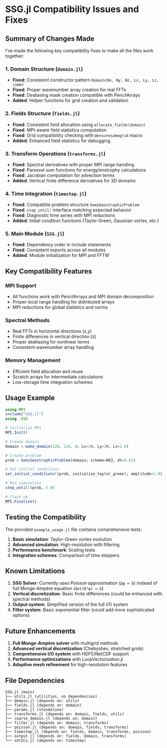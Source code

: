 # SSG.jl Compatibility Issues and Fixes

## Summary of Changes Made

I've made the following key compatibility fixes to make all the files work together:

### 1. **Domain Structure** (`domain.jl`)
- **Fixed**: Consistent constructor pattern `Domain(Nx, Ny, Nz, Lx, Ly, Lz, comm)`
- **Fixed**: Proper wavenumber array creation for real FFTs
- **Fixed**: Dealiasing mask creation compatible with PencilArrays
- **Added**: Helper functions for grid creation and validation

### 2. **Fields Structure** (`fields.jl`)
- **Fixed**: Consistent field allocation using `allocate_fields(domain)`
- **Fixed**: MPI-aware field statistics computation
- **Fixed**: Grid compatibility checking with `@ensuresamegrid` macro
- **Added**: Enhanced field statistics for debugging

### 3. **Transform Operations** (`transforms.jl`)
- **Fixed**: Spectral derivatives with proper MPI range handling
- **Fixed**: Parseval sum functions for energy/enstrophy calculations
- **Fixed**: Jacobian computation for advection terms
- **Added**: Vertical finite difference derivatives for 3D domains

### 4. **Time Integration** (`timestep.jl`)
- **Fixed**: Compatible problem structure `SemiGeostrophicProblem`
- **Fixed**: `step_until!` interface matching expected behavior
- **Fixed**: Diagnostic time series with MPI reductions
- **Added**: Initial condition functions (Taylor-Green, Gaussian vortex, etc.)

### 5. **Main Module** (`SSG.jl`)
- **Fixed**: Dependency order in include statements
- **Fixed**: Consistent exports across all modules
- **Added**: Module initialization for MPI and FFTW

## Key Compatibility Features

### MPI Support
- All functions work with PencilArrays and MPI domain decomposition
- Proper local range handling for distributed arrays
- MPI reductions for global statistics and norms

### Spectral Methods
- Real FFTs in horizontal directions (x,y) 
- Finite differences in vertical direction (z)
- Proper dealiasing for nonlinear terms
- Consistent wavenumber array handling

### Memory Management
- Efficient field allocation and reuse
- Scratch arrays for intermediate calculations
- Low-storage time integration schemes

## Usage Example

```julia
using MPI
include("SSG.jl")
using .SSG

# Initialize MPI
MPI.Init()

# Create domain
domain = make_domain(128, 128, 8; Lx=2π, Ly=2π, Lz=1.0)

# Create problem
prob = SemiGeostrophicProblem(domain; scheme=RK3, dt=0.01)

# Set initial conditions
set_initial_conditions!(prob, initialize_taylor_green!; amplitude=1.0)

# Run simulation
step_until!(prob, 5.0)

# Clean up
MPI.Finalize()
```

## Testing the Compatibility

The provided `example_usage.jl` file contains comprehensive tests:

1. **Basic simulation**: Taylor-Green vortex evolution
2. **Advanced simulation**: High-resolution with filtering
3. **Performance benchmark**: Scaling tests
4. **Integration schemes**: Comparison of time steppers

## Known Limitations

1. **SSG Solver**: Currently uses Poisson approximation (`Δφ = b`) instead of full Monge-Ampère equation (`det(D²φ) = b`)
2. **Vertical discretization**: Basic finite differences (could be enhanced with spectral methods)
3. **Output system**: Simplified version of the full I/O system
4. **Filter system**: Basic exponential filter (could add more sophisticated options)

## Future Enhancements

1. **Full Monge-Ampère solver** with multigrid methods
2. **Advanced vertical discretization** (Chebyshev, stretched grids)
3. **Comprehensive I/O system** with HDF5/NetCDF support
4. **Performance optimizations** with LoopVectorization.jl
5. **Adaptive mesh refinement** for high-resolution features

## File Dependencies

```
SSG.jl (main)
├── utils.jl (utilities, no dependencies)
├── domain.jl (depends on: utils)
├── fields.jl (depends on: domain)  
├── params.jl (standalone)
├── transforms.jl (depends on: domain, fields, utils)
├── coarse_domain.jl (depends on: domain)
├── filter.jl (depends on: domain, transforms)
├── poisson.jl (depends on: domain, fields, transforms)
├── timestep.jl (depends on: fields, domain, transforms, poisson)
├── output.jl (depends on: fields, domain, transforms)
└── setICs.jl (depends on: timestep)
```
